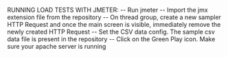 RUNNING LOAD TESTS WITH JMETER:
-- Run jmeter
-- Import the jmx extension file from the repository
-- On thread group, create a new sampler HTTP Request and once the main screen is visible, immediately remove the newly created HTTP Request
-- Set the CSV data config. The sample csv data file is present in the repository
-- Click on the Green Play icon. Make sure your apache server is running
